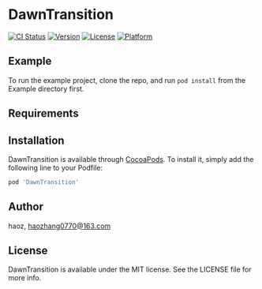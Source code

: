 # DawnTransition

[![CI Status](https://img.shields.io/travis/haoz/DawnTransition.svg?style=flat)](https://travis-ci.org/haoz/DawnTransition)
[![Version](https://img.shields.io/cocoapods/v/DawnTransition.svg?style=flat)](https://cocoapods.org/pods/DawnTransition)
[![License](https://img.shields.io/cocoapods/l/DawnTransition.svg?style=flat)](https://cocoapods.org/pods/DawnTransition)
[![Platform](https://img.shields.io/cocoapods/p/DawnTransition.svg?style=flat)](https://cocoapods.org/pods/DawnTransition)

## Example

To run the example project, clone the repo, and run `pod install` from the Example directory first.

## Requirements

## Installation

DawnTransition is available through [CocoaPods](https://cocoapods.org). To install
it, simply add the following line to your Podfile:

```ruby
pod 'DawnTransition'
```

## Author

haoz, haozhang0770@163.com

## License

DawnTransition is available under the MIT license. See the LICENSE file for more info.

